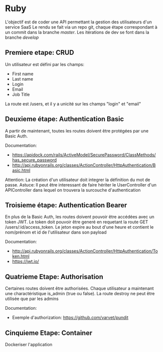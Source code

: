 # Ruby

L'objectif est de coder une API permettant la gestion des utilisateurs d'un service SaaS
Le rendu se fait via un repo git, chaque étape correspondant à un commit dans la branche *master*. Les itérations de dev se font dans la branche *develop*

## Premiere etape: CRUD

Un utilisateur est défini par les champs:

* First name
* Last name
* Login
* Email
* Job Title

La route est /users, et il y a unicité sur les champs "login" et "email"

## Deuxieme étape: Authentication Basic

A partir de maintenant, toutes les routes doivent être protégées par une Basic Auth.

Documentation:

* https://apidock.com/rails/ActiveModel/SecurePassword/ClassMethods/has_secure_password
* http://api.rubyonrails.org/classes/ActionController/HttpAuthentication/Basic.html

Attention: La création d'un utilisateur doit integrer la définition du mot de passe. 
Astuce: Il peut être interessant de faire hériter le UserController d'un APIController dans lequel on trouvera la surcouche d'authentication

## Troisieme étape: Authentication Bearer

En plus de la Basic Auth, les routes doivent pouvoir être accédées avec un token JWT.
Le token doit pouvoir être generé en requetant la route GET /users/:id/access_token.
Le jeton expire au bout d'une heure et contient le nom/prénom et id de l'utilisateur dans son payload

Documentation:

* http://api.rubyonrails.org/classes/ActionController/HttpAuthentication/Token.html
* https://jwt.io/

## Quatrieme Etape: Authorisation

Certaines routes doivent être authorisées.
Chaque utilisateur a maintenant une charactéristique is_admin (true ou false).
La route destroy ne peut être utilisée que par les admins

Documentation:

* Exemple d'authorization: https://github.com/varvet/pundit

## Cinquieme Etape: Container

Dockeriser l'application




